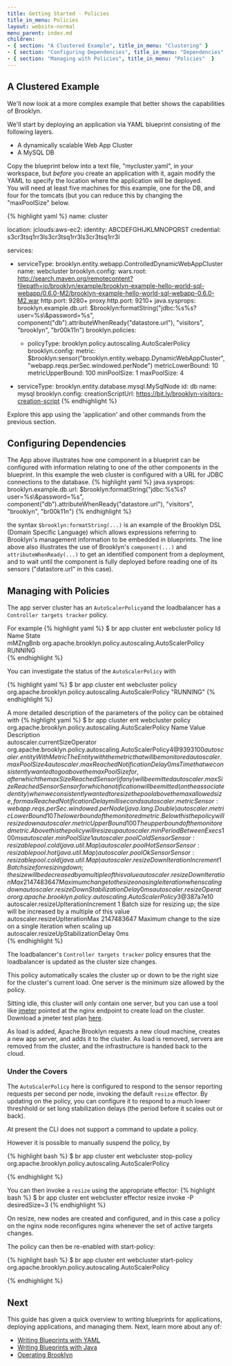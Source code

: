 ```yaml
---
title: Getting Started - Policies
title_in_menu: Policies
layout: website-normal
menu_parent: index.md
children:
- { section: "A Clustered Example", title_in_menu: "Clustering" } 
- { section: "Configuring Dependencies", title_in_menu: "Dependencies" } 
- { section: "Managing with Policies", title_in_menu: "Policies"  } 
---
```




## A Clustered Example

We'll now look at a more complex example that better shows the capabilities of Brooklyn. 

We'll start by deploying an application via YAML blueprint consisting of the following layers.

- A dynamically scalable Web App Cluster
- A MySQL DB


Copy the blueprint below into a text file, "mycluster.yaml", in your workspace, but *before* you create an application 
with it, again modify the YAML to specify the location where the application will be deployed.  
You will need at least five machines for this example, one for the DB, and four for the tomcats 
(but you can reduce this by changing the "maxPoolSize" below.

{% highlight yaml %}
name: cluster

location:
  jclouds:aws-ec2:
    identity: ABCDEFGHIJKLMNOPQRST
    credential: s3cr3tsq1rr3ls3cr3tsq1rr3ls3cr3tsq1rr3l


services:
- serviceType: brooklyn.entity.webapp.ControlledDynamicWebAppCluster
  name: webcluster
  brooklyn.config:
    wars.root: http://search.maven.org/remotecontent?filepath=io/brooklyn/example/brooklyn-example-hello-world-sql-webapp/0.6.0-M2/brooklyn-example-hello-world-sql-webapp-0.6.0-M2.war
    http.port: 9280+
    proxy.http.port: 9210+
    java.sysprops: 
      brooklyn.example.db.url: $brooklyn:formatString("jdbc:%s%s?user=%s\\&password=%s",
         component("db").attributeWhenReady("datastore.url"), "visitors", "brooklyn", "br00k11n")
  brooklyn.policies:
  - policyType: brooklyn.policy.autoscaling.AutoScalerPolicy
    brooklyn.config:
      metric: $brooklyn:sensor("brooklyn.entity.webapp.DynamicWebAppCluster", "webapp.reqs.perSec.windowed.perNode")
      metricLowerBound: 10
      metricUpperBound: 100
      minPoolSize: 1
      maxPoolSize: 4
      
- serviceType: brooklyn.entity.database.mysql.MySqlNode
  id: db
  name: mysql
  brooklyn.config:
    creationScriptUrl: https://bit.ly/brooklyn-visitors-creation-script
{% endhighlight %}

Explore this app using the 'application' and other commands from the previous section.

## Configuring Dependencies
The App above illustrates how one component in a blueprint can be configured with information relating to one of the other 
components in the blueprint.  In this example the web cluster is configured with a URL for JDBC connections to the database.
{% highlight yaml %}
java.sysprops: 
      brooklyn.example.db.url: $brooklyn:formatString("jdbc:%s%s?user=%s\\&password=%s",
         component("db").attributeWhenReady("datastore.url"), "visitors", "brooklyn", "br00k11n")
{% endhighlight %}

the syntax ```$brooklyn:formatString(...)``` is an example of the Brooklyn DSL (Domain Specific Language) which 
allows expressions referring to Brooklyn's management information to be embedded in blueprints.  The line above also illustrates the use of Brooklyn's ```component(...)``` and ```attributeWhenReady(...)``` to get an identified component from a deployment, and to wait until the component is fully deployed before reading one of its sensors ("datastore.url" in this case). 

## Managing with Policies


The app server cluster has an `AutoScalerPolicy`and the loadbalancer has a `Controller targets tracker` policy.

For example
{% highlight yaml %}
$ br app cluster ent webcluster policy
Id         Name                                                      State   
mMZngBnb   org.apache.brooklyn.policy.autoscaling.AutoScalerPolicy   RUNNING   
{% endhighlight %}

You can investigate the status of the `AutoScalerPolicy` with 

{% highlight yaml %}
$ br app cluster ent webcluster policy org.apache.brooklyn.policy.autoscaling.AutoScalerPolicy
"RUNNING"
{% endhighlight %}

A more detailed description of the parameters of the policy can be obtained with
{% highlight yaml %}
$ br app cluster ent webcluster policy org.apache.brooklyn.policy.autoscaling.AutoScalerPolicy
Name                                      Value                                                                Description   
autoscaler.currentSizeOperator            org.apache.brooklyn.policy.autoscaling.AutoScalerPolicy$4@9393100       
autoscaler.entityWithMetric                                                                                    The Entity with the metric that will be monitored   
autoscaler.maxPoolSize                    4                                                                       
autoscaler.maxReachedNotificationDelay    0ms                                                                  Time that we consistently wanted to go above the maxPoolSize for, after which the maxSizeReachedSensor (if any) will be emitted   
autoscaler.maxSizeReachedSensor                                                                                Sensor for which a notification will be emitted (on the associated entity) when we consistently wanted to resize the pool above the max allowed size, for maxReachedNotificationDelay milliseconds   
autoscaler.metric                         Sensor: webapp.reqs.perSec.windowed.perNode (java.lang.Double)          
autoscaler.metricLowerBound               10                                                                   The lower bound of the monitored metric. Below this the policy will resize down   
autoscaler.metricUpperBound               100                                                                  The upper bound of the monitored metric. Above this the policy will resize up   
autoscaler.minPeriodBetweenExecs          100ms                                                                   
autoscaler.minPoolSize                    1                                                                       
autoscaler.poolColdSensor                 Sensor: resizablepool.cold (java.util.Map)                              
autoscaler.poolHotSensor                  Sensor: resizablepool.hot (java.util.Map)                               
autoscaler.poolOkSensor                   Sensor: resizablepool.cold (java.util.Map)                              
autoscaler.resizeDownIterationIncrement   1                                                                    Batch size for resizing down; the size will be decreased by a multiple of this value   
autoscaler.resizeDownIterationMax         2147483647                                                           Maximum change to the size on a single iteration when scaling down   
autoscaler.resizeDownStabilizationDelay   0ms                                                                     
autoscaler.resizeOperator                 org.apache.brooklyn.policy.autoscaling.AutoScalerPolicy$3@387a7e10      
autoscaler.resizeUpIterationIncrement     1                                                                    Batch size for resizing up; the size will be increased by a multiple of this value   
autoscaler.resizeUpIterationMax           2147483647                                                           Maximum change to the size on a single iteration when scaling up   
autoscaler.resizeUpStabilizationDelay     0ms                                               
{% endhighlight %}


The loadbalancer's `Controller targets tracker` policy ensures that the loadbalancer is updated as the cluster size changes.

This policy automatically scales the cluster up or down to be the right size for the cluster's current load. One server 
is the minimum size allowed by the policy.

Sitting idle, this cluster will only contain one server, but you can use a tool like [jmeter](http://jmeter.apache.org/) 
pointed at the nginx endpoint to create load on the cluster. Download a jmeter test 
plan [here](https://github.com/apache/incubator-brooklyn/blob/master/examples/simple-web-cluster/resources/jmeter-test-plan.jmx).

As load is added, Apache Brooklyn requests a new cloud machine, creates a new app server, and adds it to the cluster. 
As load is removed, servers are removed from the cluster, and the infrastructure is handed back to the cloud.


### Under the Covers

The `AutoScalerPolicy` here is configured to respond to the sensor
reporting requests per second per node, invoking the default `resize` effector.
By updating on the policy, you can configure it to respond to a much lower threshhold
or set long stabilization delays (the period before it scales out or back).

At present the CLI does not support a command to update a policy.

However it is possible to manually suspend the policy, by 

{% highlight bash %}
$ br app cluster ent webcluster stop-policy org.apache.brooklyn.policy.autoscaling.AutoScalerPolicy

{% endhighlight %}

You can then invoke a `resize` using the appropriate effector:
{% highlight bash %}
$ br app cluster ent webcluster effector resize invoke -P desiredSize=3
{% endhighlight %}

On resize, new nodes are created and configured, 
and in this case a policy on the nginx node reconfigures nginx whenever the set of active
targets changes.

The policy can then be re-enabled with start-policy:

{% highlight bash %}
$ br app cluster ent webcluster start-policy org.apache.brooklyn.policy.autoscaling.AutoScalerPolicy

{% endhighlight %}


## Next

This guide has given a quick overview to writing blueprints for applications, deploying applications, and
managing them. Next, learn more about any of:

* [Writing Blueprints with YAML](../yaml/) 
* [Writing Blueprints with Java](../java/) 
* [Operating Brooklyn](../ops/) 